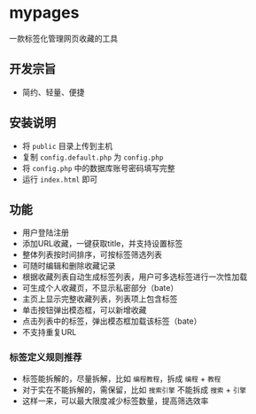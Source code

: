 # mypages

一款标签化管理网页收藏的工具

## 开发宗旨

- 简约、轻量、便捷

## 安装说明

- 将 `public` 目录上传到主机
- 复制 `config.default.php` 为 `config.php`
- 将 `config.php` 中的数据库账号密码填写完整
- 运行 `index.html` 即可

## 功能

- 用户登陆注册
- 添加URL收藏，一键获取title，并支持设置标签
- 整体列表按时间排序，可按标签筛选列表
- 可随时编辑和删除收藏记录
- 根据收藏列表自动生成标签列表，用户可多选标签进行一次性加载
- 可生成个人收藏页，不显示私密部分（bate）
- 主页上显示完整收藏列表，列表项上包含标签
- 单击按钮弹出模态框，可以新增收藏
- 点击列表中的标签，弹出模态框加载该标签（bate）
- 不支持重复URL

### 标签定义规则推荐

- 标签能拆解的，尽量拆解，比如 `编程教程`，拆成 `编程` + `教程`
- 对于实在不能拆解的，需保留，比如 `搜索引擎` 不能拆成 `搜索` + `引擎`
- 这样一来，可以最大限度减少标签数量，提高筛选效率
